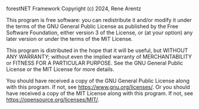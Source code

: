 forestNET Framework
Copyright (c) 2024, Rene Arentz

This program is free software: you can redistribute it and/or modify
it under the terms of the GNU General Public License as published by
the Free Software Foundation, either version 3 of the License, or
(at your option) any later version or under the terms of the MIT License.

This program is distributed in the hope that it will be useful,
but WITHOUT ANY WARRANTY; without even the implied warranty of
MERCHANTABILITY or FITNESS FOR A PARTICULAR PURPOSE.  See the
GNU General Public License or the MIT License for more details.

You should have received a copy of the GNU General Public License
along with this program.  If not, see <https://www.gnu.org/licenses/>.
Or you should have received a copy of the MIT License
along with this program. If not, see <https://opensource.org/licenses/MIT/>.